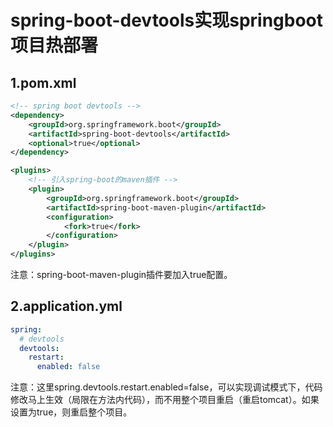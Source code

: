 spring-boot-devtools实现springboot项目热部署  
==========  

## 1.pom.xml

```xml
<!-- spring boot devtools -->
<dependency>
    <groupId>org.springframework.boot</groupId>
    <artifactId>spring-boot-devtools</artifactId>
    <optional>true</optional>
</dependency>

<plugins>
	<!-- 引入spring-boot的maven插件 -->
	<plugin>
		<groupId>org.springframework.boot</groupId>
		<artifactId>spring-boot-maven-plugin</artifactId>
		<configuration>
			<fork>true</fork>
		</configuration>
	</plugin>
</plugins>
```

注意：spring-boot-maven-plugin插件要加入<configuration><fork>true</fork></configuration>配置。



## 2.application.yml

```yaml
spring:  
  # devtools
  devtools: 
    restart: 
      enabled: false  
```

注意：这里spring.devtools.restart.enabled=false，可以实现调试模式下，代码修改马上生效（局限在方法内代码），而不用整个项目重启（重启tomcat）。如果设置为true，则重启整个项目。

